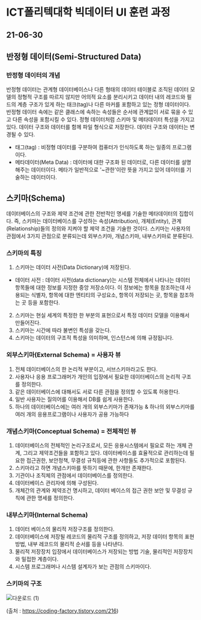 # ICT폴리텍대학 빅데이터 UI 훈련 과정

## 21-06-30

## 반정형 데이터(Semi-Structured Data)

### 반정형 데이터의 개념

반정형 데이터는 관계형 데이터베이스나 다른 형태의 데이터 테이블로 조직된 데이터 모델의 정형적 구조를 따르지 않지만 어의적 요소를 분리시키고 데이터 내의 레코드와 필드의 계층 구조가 있게 하는 태크(tag)나 다른 마커를 포함하고 있는 정형 데이터이다. 반정형 데이터 속에는 같은 클래스에 속하는 속성들은 순서에 관계없이 서로 묶을 수 있고 다른 속성을 포함시킬 수 있다. 정형 데이터처럼 스키마 및 메타데이터 특성을 가지고 있다. 데이터 구조와 데이터를 함께 파일 형식으로 저장한다. 데이터 구조와 데이터는 변경될 수 있다.

+ 태그(tag) : 비정형 데이터를 구분하여 컴퓨터가 인식하도록 하는 일종의 프로그램이다.
+ 메타데이터(Meta Data) : 데이터에 대한 구조화 된 데이터로, 다른 데이터를 설명해주는 데이터이다. 메타가 일반적으로  '~관한'이란 뜻을 가지고 있어 데이터를 기술하는 데이터이다.
 
## 스키마(Schema)

데이터베이스의 구조와 제약 조건에 관한 전반적인 명세를 기술한 메타데이터의 집합이다. 즉, 스키마는 데이터베이스를 구성하는 속성(Attribution), 개체(Entity), 관계(Relationship)들의 정의와 지켜야 할 제약 조건을 기술한 것이다. 스키마는 사용자의 관점에서 3가지 관점으로 분류되는데 외부스키마, 개념스키마, 내부스키마로 분류된다.

### 스키마의 특징

1. 스키마는 데이터 사전(Data Dictionary)에 저장된다.
+ 데이터 사전 : 데이터 사전(data dictionary)는 시스템 전체에서 나타나는 데이터 항목들에 대한 정보를 지정한 중앙 저장소이다. 이 정보에는 항목을 참조하는데 사용되는 식별자, 항목에 대한 엔티티의 구성요소, 항목이 저장되는 곳, 항목을 참조하는 곳 등을 포함한다.
2. 스키마는 현실 세계의 특정한 한 부분의 표현으로서 특정 데이터 모델을 이용해서 만들어진다.
3. 스키마는 시간에 따라 불변인 특성을 갖는다.
4. 스키마는 데이터의 구조적 특성을 의미하며, 인스턴스에 의해 규정됩니다.

### 외부스키마(External Schema) = 사용자 뷰

1. 전체 데이터베이스의 한 논리적 부분이고, 서브스키마라고도 한다.
2. 사용자나 응용 프로그래머가 개인의 입장에서 필요한 데이터베이스의 논리적 구조를 정의한다.
3. 같은 데이터베이스에 대해서도 서로 다른 관점을 정의할 수 있도록 허용한다.
4. 일반 사용자는 질의어를 이용해서 DB를 쉽게 사용한다.
5. 하나의 데이터베이스에는 여러 개의 외부스키마가 존재가능 & 하나의 외부스키마를 여러 개의 응용프로그램이나 사용자가 공용 가능하다

### 개념스키마(Conceptual Schema) = 전체적인 뷰

1. 데이터베이스의 전체적인 논리구조로서, 모든 응용시스템에서 필요로 하는 개체 관계, 그리고 제약조건들을 포함하고 있다. 데이터베이스를 효율적으로 관리하는데 필요한 접근권한, 보안정책, 무결성 규칙등에 관한 사항들도 추가적으로 포함된다.
2. 스키마라고 하면 개념스키마를 뜻하기 때문에, 한개만 존재한다.
3. 기관이나 조직체의 관점에서 데이터베이스를 정의한다.
4. 데이터베이스 관리자에 의해 구성된다.
5. 개체간의 관계와 제약조건 명시하고, 데이터 베이스의 접근 권한 보안 및 무결성 규칙에 관한 명세를 정의한다.

### 내부스키마(Internal Schema)

1. 데이터 베이스의 물리적 저장구조를 정의한다.
2. 데이터베이스에 저장될 레코드의 물리적 구조를 정의하고, 저장 데이터 항목의 표현 방법, 내부 레코드의 물리적 순서를 등을 나타낸다.
3. 물리적 저장장치 입장에서 데이터베이스가 저장되는 방법 기술, 물리적인 저장장치와 밀접한 계층이다.
4. 시스템 프로그래머나 시스템 설계자가 보는 관점의 스키마이다.

### 스키마의 구조

![다운로드 (1)](https://user-images.githubusercontent.com/76871728/124084065-93348700-da89-11eb-9ff5-a4fdd729fbca.jpg)

(출처 : https://coding-factory.tistory.com/216)
